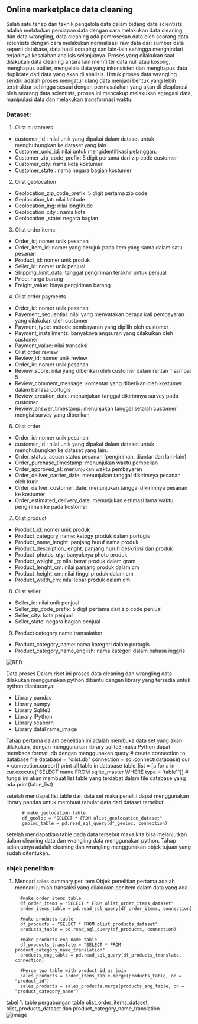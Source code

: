 ## Online marketplace data cleaning

Salah satu tahap dari teknik pengelola data dalam bidang data scientists adalah melakukan persiapan data dengan cara melakukan data cleaning dan data wrangling, data cleaning ada pemrosesan data oleh seorang data scientists dengan cara melakukan normalisasi raw data dari sumber data seperti database, data hasil scraping dan lain-lain sehingga menghindari terjadinya kesalahan analisis selanjutnya. Proses yang dilakukan saat dilakukan data cleaning antara lain memfilter data null atau kosong, menghapus outlier, mengelola data yang inkonsisten dan menghapus data duplicate dari data yang akan di analisis.
Untuk proses data wrangling sendiri adalah proses mengatur ulang data menjadi bentuk yang lebih terstruktur sehingga sesuai dengan permasalahan yang akan di eksplorasi oleh seorang data scientists, proses ini mencakup melakukan agregasi data, manipulasi data dan melakukan transformasi waktu. 

### Dataset:
1.	Olist customers
-	customer_id :  nilai unik yang dipakai dalam dataset untuk menghubungkan ke dataset yang lain.
-	Customer_uniq_id: nilai untuk mengidentifikasi pelanggan.
-	Customer_zip_code_prefix: 5 digit pertama dari zip code customer
-	Customer_city: nama kota kostumer
-	Customer_state : nama negara bagian kostumer
2.	Olist geolocation
-	Geolocation_zip_code_prefix: 5 digit pertama zip code
-	Geolocation_lat: nilai latitude 
-	Geolocation_lng:  nilai longtitude
-	Geolocation_city :  nama kota
-	Geolocation _state:  negara bagian
3.	Olist order items:
-	Order_id;  nomer unik pesanan 
-	Order_item_id: nomer yang berujuk pada item yang sama dalam satu pesanan
-	Product_id: nomer unik produk
-	Seller_id:  nomer unik penjual
-	Shipping_limit_data:  tanggal pengiriman terakhir untuk penjual
-	Price: harga barang
-	Freight_value:  biaya pengiriman barang
4.	Olist order payments
-	Order_id:  nomer unik pesanan 
-	Payement_sequential:  nilai yang menyatakan berapa kali pembayaran yang dilakukan oleh customer
-	Payment_type: metode pembayaran yang dipilih oleh customer
-	Payment_installments:  banyaknya angsuran yang dilakuikan oleh customer
-	Payment_value: nilai transaksi
-	Olist order review
-	Review_id: nomer unik review
-	Order_id:  nomer unik pesanan 
-	Review_score: nilai yang diberikan oleh customer dalam rentan 1 sampai 5
-	Review_comment_message: komentar yang diberikan oleh kostumer dalam bahasa portugis
-	Review_creation_date: menunjukan tanggal dikirimnya survey pada customer
-	Review_answer_timestamp: menunjukan tanggal setalah customer mengisi survey yang diberikan
6.	Olist order
-	Order_id:  nomer unik pesanan 
-	customer_id :  nilai unik yang dipakai dalam dataset untuk menghubungkan ke dataset yang lain.
-	Order_status: acuan status pesanan (pengiriman, diantar dan lain-lain)
-	Order_purchase_timestamp:  menunjukan waktu pembelian
-	Order_approved_at: menunjukan waktu pembayaran
-	Order_deliver_carrier_date: menunjukan tanggal dikirimnya pesanan oleh kurir
-	Order_deilver_customer_date: menunjukan tanggal dikirimnya pesanan ke kostumer
-	Order_estimated_delivery_date: menunjukan estimasi lama waktu pengiriman ke pada kostomer
7.	Olist product
-	Product_id: nomer unik produk
-	Product_category_name: ketogy produk dalam portugis
-	Product_name_lenght: panjang huruf nama produk
-	Product_description_lenght: panjang huruh deskripsi dari produk
-	Product_photos_qty: banyaknya photo produk
-	Product_weight _g: nilai berat produk dalam gram
-	Product_lenght_cm: nilai panjang produk dalam cm
-	Product_height_cm: nilai tinggi produk dalam cm
-	Product_width_cm: nilai lebar produk dalam cm
8.	Olist seller
-	Seller_id: nilai unik penjual
-	Seller_zip_code_prefix: 5 digit pertama dari zip code penjual
-	Seller_city: kota penjual
-	Seller_state: negara bagian penjual
9.	Product category name transalation
-	Product_category_name: nama kategori dalam portugis
-	Product_category_name_english: nama kategori dalam bahasa inggris

![RED](https://user-images.githubusercontent.com/115323333/205472050-14a98c5c-0a33-4446-92f3-943963a13d7a.png)


Data proses 
Dalam riset ini  proses data cleaning dan wrangling data dilakukan menggunakan python dibantu dengan library yang tersedia untuk python diantaranya:
-	Library pandas
-	Library numpy
-	Library Sqlite3
-	Library IPython
-	Library seaborn
-	Library dataFrame_image

Tahap pertama dalam penelitian ini adalah membuka data set yang akan dilakukan, dengan menggunakan library sqlite3 maka Python dapat membaca format .db dengan menggunakan query
          # create connection to database file
          database = "olist.db"
          connection = sql.connect(database)
          cur = connection.cursor()
          print all table in database
          table_list = [a for a in cur.execute("SELECT name FROM sqlite_master WHERE type = 'table'")] # fungsi ini akan membuat list table yang terdabat dalam file database   yang ada
          print(table_list)

setelah mendapat list table dari data set maka peneliti dapat menggunakan library pandas untuk membuat tabular data dari dataset tersebut:

          # make geolocation table
          df_geoloc = "SELECT * FROM olist_geolocation_dataset"
          geoloc_table = pd.read_sql_query(df_geoloc, connection)

setelah mendapatkan table pada data tersebut maka kita bisa melanjutkan dalam cleaning data dan wrangling data menggunakan python. Tahap selanjutnya adalah cleaning dan wrangling menggunakan objek tujuan yang sudah ditentukan.

### objek penelitian:
1.	Mencari sales summary per item
Objek penelitian pertama adalah mencari jumlah transaksi yang dilakukan per item dalam data yang ada

          #make order_items table
          df_order_items = "SELECT * FROM olist_order_items_dataset"
          order_items_table = pd.read_sql_query(df_order_items, connection)

          #make products table 
          df_products = "SELECT * FROM olist_products_dataset"
          products_table = pd.read_sql_query(df_products, connection)

          #make products eng name table 
          df_products_translate = "SELECT * FROM product_category_name_translation"
          products_eng_table = pd.read_sql_query(df_products_translate, connection)

          #Merge two table with product id as join
          sales_products = order_items_table.merge(products_table, on = "product_id")
          sales_products = sales_products.merge(products_eng_table, on = "product_category_name")
          
tabel 1. table pergabungan table olist_order_items_dataset, olist_products_dataset dan product_category_name_translation	
![image](https://user-images.githubusercontent.com/115323333/205472174-4311cb9b-0df0-445a-92ea-aa490b43deaf.png)
